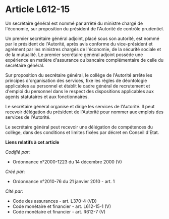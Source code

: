 # Article L612-15

Un secrétaire général est nommé par arrêté du ministre chargé de l'économie, sur proposition du président de l'Autorité de
contrôle prudentiel. 

Un premier secrétaire général adjoint, placé sous son autorité, est nommé par le président de l'Autorité, après avis conforme
du vice-président et agrément par les ministres chargés de l'économie, de la sécurité sociale et de la mutualité. Le premier
secrétaire général adjoint possède une expérience en matière d'assurance ou bancaire complémentaire de celle du secrétaire
général. 

Sur proposition du secrétaire général, le collège de l'Autorité arrête les principes d'organisation des services, fixe les
règles de déontologie applicables au personnel et établit le cadre général de recrutement et d'emploi du personnel dans le
respect des dispositions applicables aux agents statutaires et aux fonctionnaires. 

Le secrétaire général organise et dirige les services de l'Autorité. Il peut recevoir délégation du président de l'Autorité
pour nommer aux emplois des services de l'Autorité. 

Le secrétaire général peut recevoir une délégation de compétences du collège, dans des conditions et limites fixées par
décret en Conseil d'Etat.

**Liens relatifs à cet article**

_Codifié par_:

  - Ordonnance n°2000-1223 du 14 décembre 2000 (V)

_Créé par_:

  - Ordonnance n°2010-76 du 21 janvier 2010 - art. 1

_Cité par_:

  - Code des assurances - art. L370-4 (VD)
  - Code monétaire et financier - art. L612-15-1 (V)
  - Code monétaire et financier - art. R612-7 (V)
